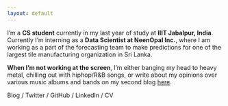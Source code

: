 ```yaml
---
layout: default
---
```


I’m a **CS student** currently in my last year of study at **IIIT Jabalpur, India**. Currently I’m interning as a **Data Scientist at NeenOpal Inc.**, where I am working as a part of the forecasting team to make predictions for one of the largest tile manufacturing organization in Sri Lanka. 

**When I’m not working at the screen**, I’m either banging my head to heavy metal, chilling out with hiphop/R&B songs, or write about my opinions over various music albums and bands on my second blog [here](https://jithendrabsy.github.io/thoughts/).

Blog / Twitter / GitHub / LinkedIn / CV


